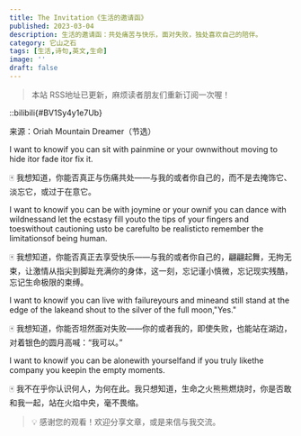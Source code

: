 ```yaml
---
title: The Invitation《生活的邀请函》
published: 2023-03-04
description: 生活的邀请函：共处痛苦与快乐，面对失败，独处喜欢自己的陪伴。
category: 它山之石
tags: [生活,诗句,英文,生命]
image: ''
draft: false
---
```


> 本站 RSS地址已更新，麻烦读者朋友们重新订阅一次喔！

::bilibili{#BV1Sy4y1e7Ub}

来源：Oriah Mountain Dreamer（节选）

I want to knowif you can sit with painmine or your ownwithout moving to hide itor fade itor fix it.


🀄 我想知道，你能否真正与伤痛共处——与我的或者你自己的，而不是去掩饰它、淡忘它，或过于在意它。



I want to knowif you can be with joymine or your ownif you can dance with wildnessand let the ecstasy fill youto the tips of your fingers and toeswithout cautioning usto be carefulto be realisticto remember the limitationsof being human.


🀄 我想知道，你能否真正去享受快乐——与我的或者你自己的，翩翩起舞，无拘无束，让激情从指尖到脚趾充满你的身体，这一刻，忘记谨小慎微，忘记现实残酷，忘记生命极限的束缚。



I want to knowif you can live with failureyours and mineand still stand at the edge of the lakeand shout to the silver of the full moon,"Yes."


🀄 我想知道，你能否坦然面对失败——你的或者我的，即使失败，也能站在湖边，对着银色的圆月高喊：“我可以。”



I want to knowif you can be alonewith yourselfand if you truly likethe company you keepin the empty moments.


🀄 我不在乎你认识何人，为何在此。我只想知道，生命之火熊熊燃烧时，你是否敢和我一起，站在火焰中央，毫不畏缩。


> 💡 感谢您的观看！欢迎分享文章，或是来信与我交流。

